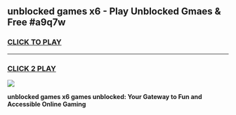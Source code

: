 
## unblocked games x6 - Play Unblocked Gmaes & Free #a9q7w
<h3>
<a href="https://news.freeplayer.one?title=unblocked_games_x6&ref=03M">CLICK TO PLAY</a></h3>
<hr>

<h3>
<a href="https://news.freeplayer.one?title=unblocked_games_x6&ref=03M">CLICK 2 PLAY</a>
  
</h3>

<a href="https://news.freeplayer.one?title=unblocked_games_x6&ref=03M"><img src="https://clearcache.store/games.png"></a>


**unblocked games x6 games unblocked: Your Gateway to Fun and Accessible Online Gaming**
